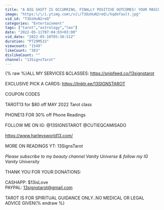 ```yaml
---
title: "A BIG SHIFT IS OCCURRING, FINALLY POSITIVE OUTCOMES! YOUR MASCULINE IS HEALING THEIR TOXIC WAYS"
image: "https:\/\/i.ytimg.com\/vi\/T3OzHuN2reQ\/hqdefault.jpg"
vid_id: "T3OzHuN2reQ"
categories: "Entertainment"
tags: ["tarot","astrology","leo"]
date: "2022-05-11T07:04:03+03:00"
vid_date: "2022-05-10T05:38:51Z"
duration: "PT29M51S"
viewcount: "1549"
likeCount: "383"
dislikeCount: ""
channel: "13SignsTarot"
---
```

{% raw %}ALL MY SERVICES &amp;CLASSES: <a rel="nofollow" target="blank" href="https://snipfeed.co/13signstarot">https://snipfeed.co/13signstarot</a><br /><br />EXCLUSIVE PICK A CARDS: <a rel="nofollow" target="blank" href="https://linktr.ee/13SIGNSTAROT">https://linktr.ee/13SIGNSTAROT</a><br /><br />COUPON CODES <br /><br />TAROT13 for $80 off MAY 2022 Tarot class<br /><br />PHONE13 FOR 30% off Phone Readings <br /><br />FOLLOW ME ON IG: @13SIGNSTAROT  @CUTIEQCAMISADO<br /><br /><a rel="nofollow" target="blank" href="https://www.harleysworld13.com/">https://www.harleysworld13.com/</a><br /><br />MORE ON READINGS YT:  13SignsTarot <br /><br />*Please subscribe to my beauty channel Vanity Universe &amp; follow my IG Vanity University*<br /> <br />THANK YOU FOR YOUR DONATIONS:<br /><br />CASHAPP: $13isLove<br />PAYPAL: 13signstarot@gmail.com<br /><br />TAROT IS FOR SPIRITUAL GUIDANCE ONLY..NO MEDICAL OR LEGAL ADVICE GIVEN{% endraw %}
